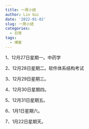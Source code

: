 ```yaml
---
title: 一周小结
author: Lin Gui
date: '2022-01-02'
slug: 一周小结
categories:
  - 日常
tags:
  - 博客
---
```


1、12月27日星期一。中药学

2、12月28日星期二。软件体系结构考试

3、12月29日星期三。

4、12月30日星期四。

5、12月31日星期五。

6、1月1日星期六。

7、1月22日星期天。
